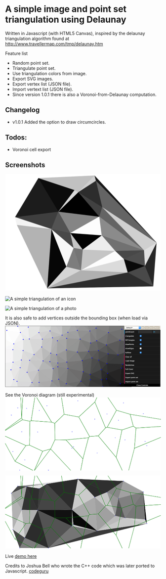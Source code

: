 # A simple image and point set triangulation using Delaunay 

Written in Javascript (with HTML5 Canvas), inspired by the delaunay triangulation algorithm found at
http://www.travellermap.com/tmp/delaunay.htm

Feature list
 * Random point set.
 * Triangulate point set.
 * Use triangulation colors from image.
 * Export SVG images.
 * Export vertex list (JSON file).
 * Import vertext list (JSON file).
 * Since version 1.0.1 there is also a Voronoi-from-Delaunay computation.

## Changelog
 * v1.0.1 Added the option to draw circumcircles. 

## Todos:
 * Voronoi cell export


## Screenshots
![A simple triangulation with 25 points](screenshots/triangulation-a.png)


![A simple triangulation of an icon](screenshots/triangulation_2.svg)


![A simple triangulation of a photo](screenshots/IMG_20170901_232450_800x600_triangulation.svg)

It is also safe to add vertices outside the bounding box (when load via JSON).
![Bounds safe color picker](screenshots/screenshot-safe-border-20180308.png)


See the Voronoi diagram (still experimental)
![Voronoi diagram](screenshots/voronoi-a-50pct.png "Voronoi Diagram A")

![Voronoi diagram](screenshots/voronoi-a-with-triangles-50pct.png "Voronoi Diagram A with triangles")

Live [demo here](http://int2byte.de/public/image-triangulation/main.html "Demo here")



Credits to Joshua Bell who wrote the C++ code which was later ported to Javascript.
[codeguru](http://www.codeguru.com/cpp/data/mfc_database/misc/article.php/c8901/)